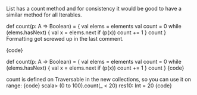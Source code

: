 List has a count method and for consistency it would be good to have a similar method for all Iterables.

def count(p: A => Boolean) = {
    val elems = elements
    val count = 0
    while (elems.hasNext) { 
        val x = elems.next
        if (p(x)) count += 1
    }
    count
}
Formatting got screwed up in the last comment. 

{code}

def count(p: A => Boolean) = {
    val elems = elements
    val count = 0
    while (elems.hasNext) {
        val x = elems.next
        if (p(x)) count += 1
    }
    count
}
{code}
 
count is defined on Traversable in the new collections, so you can use it on range:
{code}
scala> (0 to 100).count(_ < 20)
res10: Int = 20
{code}
